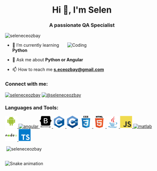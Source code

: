<h1 align="center">Hi 👋, I'm Selen</h1>
<h3 align="center">A passionate QA Specialist </h3>
<p align="left"> <img src="https://komarev.com/ghpvc/?username=seleneceozbay&label=Profile%20views&color=0e75b6&style=flat" alt="seleneceozbay" /> </p>


<img align="right" alt="Coding" width="300" src="https://camo.githubusercontent.com/1a7e76c236c9fdf44d411106849a7e195825df02abfed1c7ee3f699732023293/68747470733a2f2f63646e2e6472696262626c652e636f6d2f75736572732f323334333435392f73637265656e73686f74732f31343339333730392f6d656469612f31663736623338626665653662313238326366386131656332623737336639632e676966">


- 🌱 I’m currently learning **Python**

- 💬 Ask me about **Python or Angular**

- 📫 How to reach me **s.eceozbay@gmail.com**

<h3 align="left">Connect with me:</h3>
<p align="left">
<a href="https://linkedin.com/in/seleneceozbay" target="blank"><img align="center" src="https://raw.githubusercontent.com/rahuldkjain/github-profile-readme-generator/master/src/images/icons/Social/linked-in-alt.svg" alt="seleneceozbay" height="30" width="40" /></a>
<a href="https://medium.com/@seleneceozbay" target="blank"><img align="center" src="https://raw.githubusercontent.com/rahuldkjain/github-profile-readme-generator/master/src/images/icons/Social/medium.svg" alt="@seleneceozbay" height="30" width="40" /></a>
</p>

<h3 align="left">Languages and Tools:</h3>
<p align="left"> <a href="https://developer.android.com" target="_blank" rel="noreferrer"> <img src="https://raw.githubusercontent.com/devicons/devicon/master/icons/android/android-original-wordmark.svg" alt="android" width="40" height="40"/> </a> <a href="https://angular.io" target="_blank" rel="noreferrer"> <img src="https://angular.io/assets/images/logos/angular/angular.svg" alt="angular" width="40" height="40"/> </a> <a href="https://getbootstrap.com" target="_blank" rel="noreferrer"> <img src="https://raw.githubusercontent.com/devicons/devicon/master/icons/bootstrap/bootstrap-plain-wordmark.svg" alt="bootstrap" width="40" height="40"/> </a> <a href="https://www.cprogramming.com/" target="_blank" rel="noreferrer"> <img src="https://raw.githubusercontent.com/devicons/devicon/master/icons/c/c-original.svg" alt="c" width="40" height="40"/> </a> <a href="https://www.w3schools.com/cpp/" target="_blank" rel="noreferrer"> <img src="https://raw.githubusercontent.com/devicons/devicon/master/icons/cplusplus/cplusplus-original.svg" alt="cplusplus" width="40" height="40"/> </a> <a href="https://www.w3schools.com/css/" target="_blank" rel="noreferrer"> <img src="https://raw.githubusercontent.com/devicons/devicon/master/icons/css3/css3-original-wordmark.svg" alt="css3" width="40" height="40"/> </a> <a href="https://www.w3.org/html/" target="_blank" rel="noreferrer"> <img src="https://raw.githubusercontent.com/devicons/devicon/master/icons/html5/html5-original-wordmark.svg" alt="html5" width="40" height="40"/> </a> <a href="https://www.java.com" target="_blank" rel="noreferrer"> <img src="https://raw.githubusercontent.com/devicons/devicon/master/icons/java/java-original.svg" alt="java" width="40" height="40"/> </a> <a href="https://developer.mozilla.org/en-US/docs/Web/JavaScript" target="_blank" rel="noreferrer"> <img src="https://raw.githubusercontent.com/devicons/devicon/master/icons/javascript/javascript-original.svg" alt="javascript" width="40" height="40"/> </a> <a href="https://www.mathworks.com/" target="_blank" rel="noreferrer"> <img src="https://upload.wikimedia.org/wikipedia/commons/2/21/Matlab_Logo.png" alt="matlab" width="40" height="40"/> </a> <a href="https://nodejs.org" target="_blank" rel="noreferrer"> <img src="https://raw.githubusercontent.com/devicons/devicon/master/icons/nodejs/nodejs-original-wordmark.svg" alt="nodejs" width="40" height="40"/> </a> <a href="https://www.typescriptlang.org/" target="_blank" rel="noreferrer"> <img src="https://raw.githubusercontent.com/devicons/devicon/master/icons/typescript/typescript-original.svg" alt="typescript" width="40" height="40"/> </a> </p>



<p>&nbsp;<img align="letf" src="https://github-readme-stats.vercel.app/api?username=seleneceozbay&show_icons=true&theme=tokyonight&locale=en" alt="seleneceozbay" /></p>

 </br>![Snake animation](https://github.com/gabrielpondaco/gabrielpondaco/blob/output/github-contribution-grid-snake.svg)
